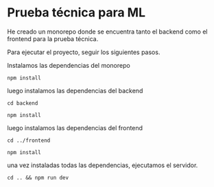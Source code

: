 # Prueba técnica para ML

He creado un monorepo donde se encuentra tanto el backend como el frontend
para la prueba técnica.

Para ejecutar el proyecto, seguir los siguientes pasos.

Instalamos las dependencias del monorepo

`npm install`

luego instalamos las dependencias del backend

`cd backend`

`npm install`

luego instalamos las dependencias del frontend

`cd ../frontend`

`npm install`

una vez instaladas todas las dependencias, ejecutamos el servidor.

`cd .. && npm run dev`
